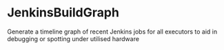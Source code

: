 # JenkinsBuildGraph
Generate a timeline graph of recent Jenkins jobs for all executors to aid in debugging or spotting under utilised hardware

